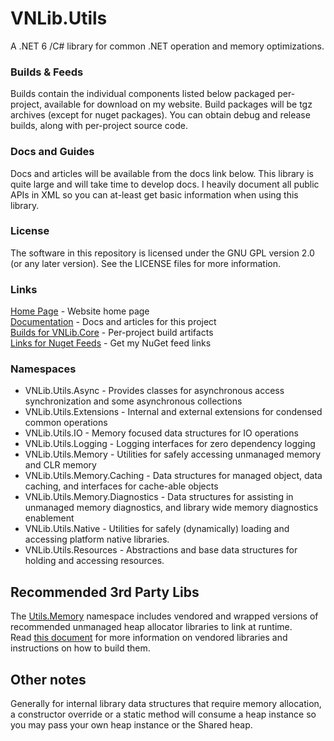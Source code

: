 # VNLib.Utils

A .NET 6 /C# library for common .NET operation and memory optimizations.  

### Builds & Feeds
Builds contain the individual components listed below packaged per-project, available for download on my website. Build packages will be tgz archives (except for nuget packages). You can obtain debug and release builds, along with per-project source code.  

### Docs and Guides
Docs and articles will be available from the docs link below. This library is quite large and will take time to develop docs. I heavily document all public APIs in XML so you can at-least get basic information when using this library.  

### License  
The software in this repository is licensed under the GNU GPL version 2.0 (or any later version). See the LICENSE files for more information.  

### Links
[Home Page](https://www.vaughnnugent.com) - Website home page  
[Documentation](https://www.vaughnnugent.com/resources/software/articles?tags=docs,_VNLib.Utils) - Docs and articles for this project  
[Builds for VNLib.Core](https://www.vaughnnugent.com/resources/software/modules/VNLib.Core) - Per-project build artifacts  
[Links for Nuget Feeds](https://www.vaughnnugent.com/resources/software/modules) - Get my NuGet feed links  

### Namespaces
- VNLib.Utils.Async - Provides classes for asynchronous access synchronization and some asynchronous collections
- VNLib.Utils.Extensions - Internal and external extensions for condensed common operations
- VNLib.Utils.IO - Memory focused data structures for IO operations
- VNLib.Utils.Logging - Logging interfaces for zero dependency logging
- VNLib.Utils.Memory - Utilities for safely accessing unmanaged memory and CLR memory
- VNLib.Utils.Memory.Caching - Data structures for managed object, data caching, and interfaces for cache-able objects
- VNLib.Utils.Memory.Diagnostics - Data structures for assisting in unmanaged memory diagnostics, and library wide memory diagnostics enablement
- VNLib.Utils.Native - Utilities for safely (dynamically) loading and accessing platform native libraries.
- VNLib.Utils.Resources - Abstractions and base data structures for holding and accessing resources.

## Recommended 3rd Party Libs
The [Utils.Memory](../Utils.Memory) namespace includes vendored and wrapped versions of recommended unmanaged heap allocator libraries to link at runtime.  
Read [this document](https://www.vaughnnugent.com/resources/software/articles?tags=docs&search=native+heap) for more information on vendored libraries and instructions on how to build them.  

## Other notes
Generally for internal library data structures that require memory allocation, a constructor override or a static method will consume a heap instance so you may pass your own heap instance or the Shared heap.  
